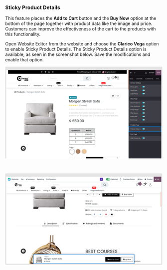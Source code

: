 
### Sticky Product Details



This feature places the **Add to Cart** button and the **Buy Now** option at the bottom of the page together with product data like the image and price. Customers can improve the effectiveness of the cart to the products with this functionality.

  

Open Website Editor from the website and choose the **Clarico Vega** option to enable Sticky Product Details. The Sticky Product Details option is available, as seen in the screenshot below. Save the modifications and enable that option.


![](./images/spdu1.png)


 


![](./images/spd2.png)



